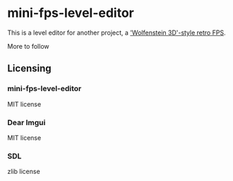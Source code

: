 # mini-fps-level-editor

This is a level editor for another project, a ['Wolfenstein 3D'-style retro FPS](https://github.com/pjhrolfe/mini-fps).

More to follow

## Licensing

### mini-fps-level-editor
MIT license

### Dear Imgui
MIT license

### SDL
zlib license